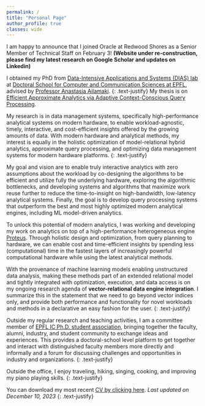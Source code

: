 ```yaml
---
permalink: /
title: "Personal Page"
author_profile: true
classes: wide
---
```


I am happy to announce that I joined Oracle at Redwood Shores as a Senior Member of Technical Staff on February 3! **(Website under re-construction, please find my latest research on Google Scholar and updates on Linkedin)**

I obtained my PhD from [Data-Intensive Applications and Systems (DIAS) lab](dias.epfl.ch) at [Doctoral School for Computer and Communication Sciences at EPFL](https://www.epfl.ch/education/phd/edic-computer-and-communication-sciences/), advised by [Professor Anastasia Ailamaki](https://people.epfl.ch/anastasia.ailamaki?lang=en).
{: .text-justify}
My thesis is on [Efficient Approximate Analytics via Adaptive Context-Conscious Query Processing](https://infoscience.epfl.ch/entities/publication/b8ce973a-6b95-403c-be17-c84331c41b77).

My research is in data management systems, specifically high-performance analytical systems on modern hardware, to enable workload-agnostic, timely, interactive, and cost-efficient insights offered by the growing amounts of data. With modern hardware and analytical methods, my interest is equally in the holistic optimization of model-relational hybrid analytics, approximate query processing, and optimizing data management systems for modern hardware platforms.
{: .text-justify}

My goal and vision are to enable truly interactive analytics with zero assumptions about the workload by co-designing the algorithms to be efficient and utilize fully the underlying hardware, exploring the algorithmic bottlenecks, and developing systems and algorithms that maximize work reuse further to reduce the time-to-insight on high-bandwidth, low-latency analytical systems. Finally, the goal is to develop query processing systems that outperform the best and most highly optimized modern analytical engines, including ML model-driven analytics. 

To unlock this potential of modern analytics, I was working and developing my work on analytics on top of a high-performance heterogeneous engine [Proteus](https://www.proteusdb.com). Through holistic design and optimization, from query planning to hardware, we can enable cost and time-efficient insights by spending less (computational) time in the fastest layers of increasingly powerful computational hardware while using the latest analytical methods.

With the provenance of machine learning models enabling unstructured data analysis, making these methods part of an extended relational model and tightly integrated with optimization, execution, and data access is on my ongoing research agenda of **vector-relational data engine integration**. I summarize this in the statement that we need to go beyond vector indices only, and provide both performance and functionality for novel workloads and methods in a declarative an easy fashion for the user.
{: .text-justify}

Outside my regular research and teaching activities, I am a committee member of [EPFL IC Ph.D. student association](https://epic.epfl.ch/), bringing together the faculty, alumni, industry, and student community to exchange ideas and experiences. This provides a doctoral-school level platform to get together and interact with distinguished faculty members more directly and informally and a forum for discussing challenges and opportunities in industry and organizations.
{: .text-justify}

Outside the office, I enjoy traveling, hiking, singing, cooking, and improving my piano playing skills.
{: .text-justify}

You can download my most recent [CV by clicking here](/assets/files/Viktor_Sanca_cv.pdf).
*Last updated on December 10, 2023*
{: .text-justify}
